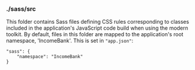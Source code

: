 ### ./sass/src

This folder contains Sass files defining CSS rules corresponding to classes
included in the application's JavaScript code build when using the modern toolkit.
By default, files in this folder are mapped to the application's root namespace, 'IncomeBank'.
This is set in `"app.json"`:

    "sass": {
        "namespace": "IncomeBank"
    }